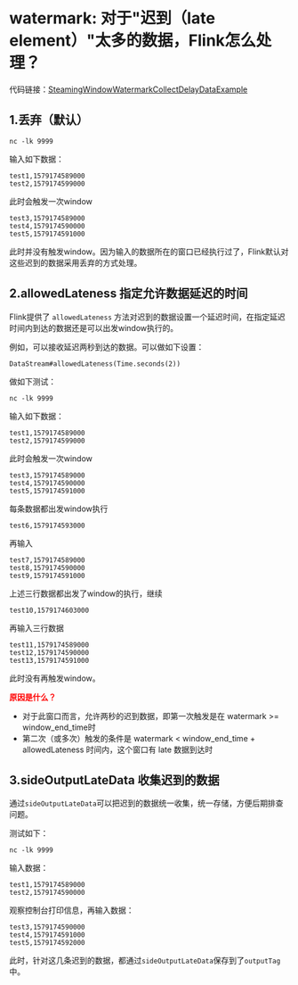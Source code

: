 # watermark: 对于"迟到（late element）"太多的数据，Flink怎么处理？

代码链接：[SteamingWindowWatermarkCollectDelayDataExample](https://github.com/buildupchao/flink-examples/blob/master/src/main/java/com/buildupchao/flinkexamples/stream/SteamingWindowWatermarkCollectDelayDataExample.java)

## 1.丢弃（默认）

```
nc -lk 9999
```
输入如下数据：
```
test1,1579174589000
test2,1579174599000
```
此时会触发一次window
```
test3,1579174589000
test4,1579174590000
test5,1579174591000
```
此时并没有触发window。因为输入的数据所在的窗口已经执行过了，Flink默认对这些迟到的数据采用丢弃的方式处理。

## 2.allowedLateness 指定允许数据延迟的时间

Flink提供了 `allowedLateness` 方法对迟到的数据设置一个延迟时间，在指定延迟时间内到达的数据还是可以出发window执行的。

例如，可以接收延迟两秒到达的数据。可以做如下设置：
```
DataStream#allowedLateness(Time.seconds(2))
```

做如下测试：
```
nc -lk 9999
```
输入如下数据：
```
test1,1579174589000
test2,1579174599000
```
此时会触发一次window
```
test3,1579174589000
test4,1579174590000
test5,1579174591000
```
每条数据都出发window执行
```
test6,1579174593000
```
再输入
```
test7,1579174589000
test8,1579174590000
test9,1579174591000
```
上述三行数据都出发了window的执行，继续
```
test10,1579174603000
```
再输入三行数据
```
test11,1579174589000
test12,1579174590000
test13,1579174591000
```
此时没有再触发window。

<strong style="color:red;">原因是什么？</strong>
- 对于此窗口而言，允许两秒的迟到数据，即第一次触发是在 watermark >= window_end_time时
- 第二次（或多次）触发的条件是 watermark < window_end_time + allowedLateness 时间内，这个窗口有 late 数据到达时

## 3.sideOutputLateData 收集迟到的数据

通过`sideOutputLateData`可以把迟到的数据统一收集，统一存储，方便后期排查问题。

测试如下：
```
nc -lk 9999
```
输入数据：
```
test1,1579174589000
test2,1579174590000
```
观察控制台打印信息，再输入数据：
```
test3,1579174590000
test4,1579174591000
test5,1579174592000
```
此时，针对这几条迟到的数据，都通过`sideOutputLateData`保存到了`outputTag`中。